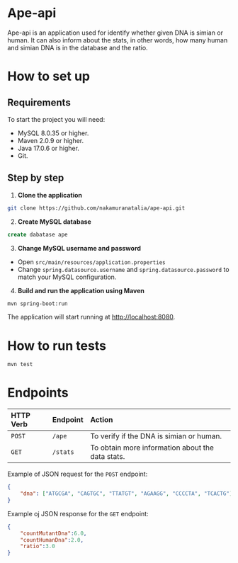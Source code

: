 # Ape-api

Ape-api is an application used for identify whether given DNA is simian or human. It can also inform about the stats, in other words,  how many human and simian DNA is in the database and the ratio.

# How to set up

## Requirements

To start the project you will need:
- MySQL 8.0.35 or higher.
- Maven 2.0.9 or higher.
- Java 17.0.6 or higher.
- Git.

## Step by step
1. **Clone the application**

 ``` bash
git clone https://github.com/nakamuranatalia/ape-api.git
```

2. **Create MySQL database**

  ``` sql
 create dabatase ape
```

3. **Change MySQL username and password**
- Open ```src/main/resources/application.properties```
- Change ```spring.datasource.username``` and ```spring.datasource.password``` to match your MySQL configuration.
4. **Build and run the application using Maven**
``` bash
mvn spring-boot:run
```
The application will start running at [http://localhost:8080](http://localhost:8080/).

# How to run tests
``` bash
mvn test
```

# Endpoints
| HTTP Verb  | Endpoint     | Action                                           |
|:-----------|:-------------|:-------------------------------------------------|
| ```POST``` | ```/ape```   | To verify if the DNA is simian or human.         |
| ```GET```  | ```/stats``` | To obtain more information about the data stats. |

Example of JSON request for the ```POST``` endpoint:
``` json
{
    "dna": ["ATGCGA", "CAGTGC", "TTATGT", "AGAAGG", "CCCCTA", "TCACTG"]
}
```
Example oj JSON response for the ```GET``` endpoint: 
``` json
{
    "countMutantDna":6.0,
    "countHumanDna":2.0,
    "ratio":3.0
}
```